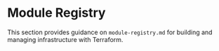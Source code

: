 # Module Registry

This section provides guidance on `module-registry.md` for building and managing infrastructure with Terraform.